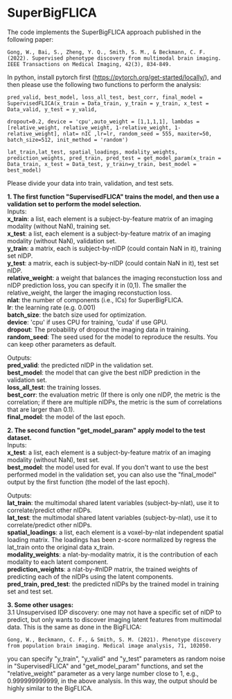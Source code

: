 # SuperBigFLICA
The code implements the SuperBigFLICA approach published in the following paper:
```
Gong, W., Bai, S., Zheng, Y. Q., Smith, S. M., & Beckmann, C. F. (2022). Supervised phenotype discovery from multimodal brain imaging. IEEE Transactions on Medical Imaging, 42(3), 834-849.

```

In python, install pytorch first (https://pytorch.org/get-started/locally/), and then please use the following two functions to perform the analysis:

```
pred_valid, best_model, loss_all_test, best_corr, final_model = SupervisedFLICA(x_train = Data_train, y_train = y_train, x_test = Data_valid, y_test = y_valid,
                                                              dropout=0.2, device = 'cpu',auto_weight = [1,1,1,1], lambdas = [relative_weight, relative_weight, 1-relative_weight, 1-relative_weight], nlat= nIC ,lr=lr, random_seed = 555, maxiter=50, batch_size=512, init_method = 'random')
                   
lat_train,lat_test, spatial_loadings, modality_weights, prediction_weights, pred_train, pred_test = get_model_param(x_train = Data_train, x_test = Data_test, y_train=y_train, best_model = best_model)
```

Please divide your data into train, validation, and test sets.

**1. The first function "SupervisedFLICA" trains the model, and then use a validation set to perform the model selection.**  
Inputs:  
**x_train**: a list, each element is a subject-by-feature matrix of an imaging modality (without NaN), training set.  
**x_test**: a list, each element is a subject-by-feature matrix of an imaging modality (without NaN), validation set.  
**y_train**: a matrix, each is subject-by-nIDP (could contain NaN in it), training set nIDP.  
**y_test**: a matrix, each is subject-by-nIDP (could contain NaN in it), test set nIDP.  
**relative_weight**: a weight that balances the imaging reconstuction loss and nIDP prediction loss, you can specify it in (0,1). The smaller the relative_weight, the larger the imaging reconstuction loss.  
**nlat**: the number of components (i.e., ICs) for SuperBigFLICA.  
**lr**: the learning rate (e.g. 0.001)  
**batch_size**: the batch size used for optimization.  
**device**: 'cpu' if uses CPU for training, 'cuda' if use GPU.  
**dropout**: The probability of dropout the imaging data in training. 
**random_seed**: The seed used for the model to reproduce the results.
You can keep other parameters as default.  

Outputs:  
**pred_valid**: the predicted nIDP in the validation set.  
**best_model**: the model that can give the best nIDP prediction in the validation set.  
**loss_all_test**: the training losses.  
**best_corr**: the evaluation metric (If there is only one nIDP, the metric is the correlation; if there are multiple nIDPs, the metric is the sum of correlations that are larger than 0.1).  
**final_model**: the model of the last epoch.


**2. The second function "get_model_param" apply model to the test dataset.**  
Inputs:  
**x_test**: a list, each element is a subject-by-feature matrix of an imaging modality (without NaN), test set.  
**best_model**: the model used for eval. If you don't want to use the best performed model in the validation set, you can also use the "final_model" output by the first function (the model of the last epoch).  

Outputs:  
**lat_train**: the multimodal shared latent variables (subject-by-nlat), use it to correlate/predict other nIDPs.   
**lat_test**: the multimodal shared latent variables (subject-by-nlat), use it to correlate/predict other nIDPs.   
**spatial_loadings**: a list, each element is a voxel-by-nlat independent spatial loading matrix. The loadings has been z-score normalized by regress the lat_train onto the original data x_train.   
**modality_weights**: a nlat-by-modality matrix, it is the contribution of each modality to each latent component.  
**prediction_weights**: a nlat-by-#nIDP matrix, the trained weights of predicting each of the nIDPs using the latent components.  
**pred_train, pred_test**: the predicted nIDPs by the trained model in training set and test set.  


**3. Some other usages:**  
3.1 Unsupervised IDP discovery: one may not have a specific set of nIDP to predict, but only wants to discover imaging latent features from multimodal data. This is the same as done in the BigFLICA:
```
Gong, W., Beckmann, C. F., & Smith, S. M. (2021). Phenotype discovery from population brain imaging. Medical image analysis, 71, 102050.
```
you can specify "y_train", "y_valid" and "y_test" parameters as random noise in "SupervisedFLICA" and "get_model_param" functions, and set the "relative_weight" parameter as a very large number close to 1, e.g., 0.999999999999, in the above analysis. In this way, the output should be highly similar to the BigFLICA.











